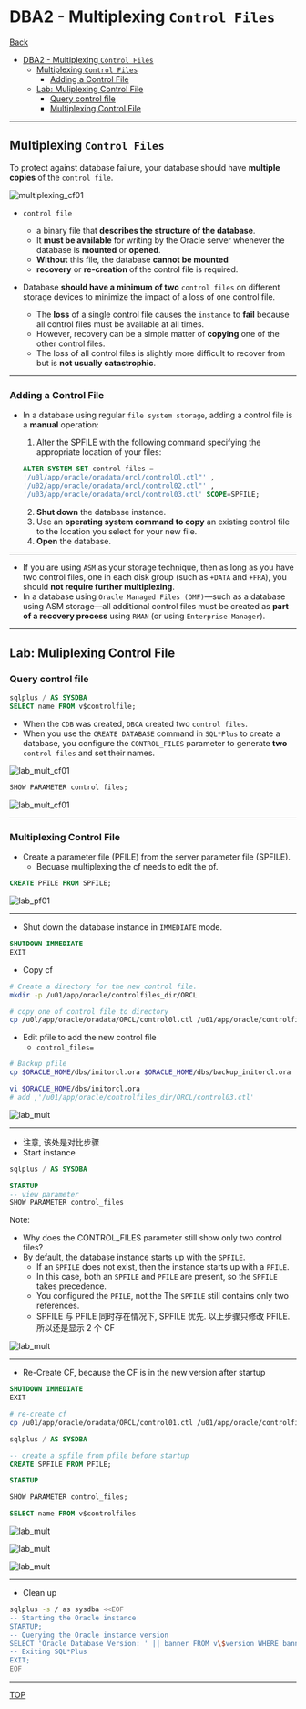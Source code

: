 # DBA2 - Multiplexing `Control Files`

[Back](../index.md)

- [DBA2 - Multiplexing `Control Files`](#dba2---multiplexing-control-files)
  - [Multiplexing `Control Files`](#multiplexing-control-files)
    - [Adding a Control File](#adding-a-control-file)
  - [Lab: Muliplexing Control File](#lab-muliplexing-control-file)
    - [Query control file](#query-control-file)
    - [Multiplexing Control File](#multiplexing-control-file)

---

## Multiplexing `Control Files`

To protect against database failure, your database should have **multiple copies** of the `control file`.

![multiplexing_cf01](./pic/multiplexing_cf01.png)

- `control file`

  - a binary file that **describes the structure of the database**.
  - It **must be available** for writing by the Oracle server whenever the database is **mounted** or **opened**.
  - **Without** this file, the database **cannot be mounted**
  - **recovery** or **re-creation** of the control file is required.

- Database **should have a minimum of two** `control files` on different storage devices to minimize the impact of a loss of one control file.
  - The **loss** of a single control file causes the `instance` to **fail** because all control files must be available at all times.
  - However, recovery can be a simple matter of **copying** one of the other control files.
  - The loss of all control files is slightly more difficult to recover from but is **not usually catastrophic**.

---

### Adding a Control File

- In a database using regular `file system storage`, adding a control file is a **manual** operation:

  1. Alter the SPFILE with the following command specifying the appropriate location of your files:

  ```sql
  ALTER SYSTEM SET control files =
  '/u0l/app/oracle/oradata/orcl/controlOl.ctl"' ,
  '/u02/app/oracle/oradata/orcl/control02.ctl"' ,
  '/u03/app/oracle/oradata/orcl/control03.ctl' SCOPE=SPFILE;
  ```

  2. **Shut down** the database instance.
  3. Use an **operating system command to copy** an existing control file to the location you select for your new file.
  4. **Open** the database.

---

- If you are using `ASM` as your storage technique, then as long as you have two control files, one in each disk group (such as `+DATA` and `+FRA`), you should **not require further multiplexing**.
- In a database using `Oracle Managed Files (OMF)`—such as a database using ASM storage—all additional control files must be created as **part of a recovery process** using `RMAN` (or using `Enterprise Manager`).

---

## Lab: Muliplexing Control File

### Query control file

```sql
sqlplus / AS SYSDBA
SELECT name FROM v$controlfile;
```

- When the `CDB` was created, `DBCA` created two `control files`.
- When you use the `CREATE DATABASE` command in `SQL*Plus` to create a database, you configure the `CONTROL_FILES` parameter to generate **two** `control files` and set their names.

![lab_mult_cf01](./pic/lab_mult_cf01.png)

```sql
SHOW PARAMETER control files;
```

![lab_mult_cf01](./pic/lab_mult_cf02.png)

---

### Multiplexing Control File

- Create a parameter file (PFILE) from the server parameter file (SPFILE).
  - Becuase multiplexing the cf needs to edit the pf.

```sql
CREATE PFILE FROM SPFILE;
```

![lab_pf01](./pic/lab_pf01.png)

---

- Shut down the database instance in `IMMEDIATE` mode.

```sql
SHUTDOWN IMMEDIATE
EXIT
```

- Copy cf

```sh
# Create a directory for the new control file.
mkdir -p /u01/app/oracle/controlfiles_dir/ORCL

# copy one of control file to directory
cp /u0l/app/oracle/oradata/ORCL/control0l.ctl /u01/app/oracle/controlfiles_dir/ORCL/control03.ctl
```

- Edit pfile to add the new control file
  - `control_files=`

```sh
# Backup pfile
cp $ORACLE_HOME/dbs/initorcl.ora $ORACLE_HOME/dbs/backup_initorcl.ora

vi $ORACLE_HOME/dbs/initorcl.ora
# add ,'/u01/app/oracle/controlfiles_dir/ORCL/control03.ctl'
```

![lab_mult](./pic/lab_mult_cf03.png)

---

- 注意, 该处是对比步骤
- Start instance

```sql
sqlplus / AS SYSDBA

STARTUP
-- view parameter
SHOW PARAMETER control_files
```

Note:

- Why does the CONTROL_FILES parameter still show only two control files?
- By default, the database instance starts up with the `SPFILE`.
  - If an `SPFILE` does not exist, then the instance starts up with a `PFILE`.
  - In this case, both an `SPFILE` and `PFILE` are present, so the `SPFILE` takes precedence.
  - You configured the `PFILE`, not the The `SPFILE` still contains only two references.
  - SPFILE 与 PFILE 同时存在情况下, SPFILE 优先. 以上步骤只修改 PFILE.所以还是显示 2 个 CF

![lab_mult](./pic/lab_mult_cf04.png)

---

- Re-Create CF, because the CF is in the new version after startup

```sql
SHUTDOWN IMMEDIATE
EXIT
```

```sh
# re-create cf
cp /u01/app/oracle/oradata/ORCL/control01.ctl /u01/app/oracle/controlfiles_dir/ORCL/control03.ctl
```

```sql
sqlplus / AS SYSDBA

-- create a spfile from pfile before startup
CREATE SPFILE FROM PFILE;

STARTUP

SHOW PARAMETER control_files;

SELECT name FROM v$controlfiles
```

![lab_mult](./pic/lab_mult_cf05.png)

![lab_mult](./pic/lab_mult_cf06.png)

![lab_mult](./pic/lab_mult_cf07.png)

---

- Clean up

```sh
sqlplus -s / as sysdba <<EOF
-- Starting the Oracle instance
STARTUP;
-- Querying the Oracle instance version
SELECT 'Oracle Database Version: ' || banner FROM v\$version WHERE banner LIKE 'Oracle%';
-- Exiting SQL*Plus
EXIT;
EOF
```

---

[TOP](#dba2---multiplexing-control-files)
